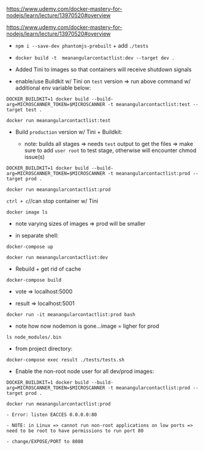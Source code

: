 https://www.udemy.com/docker-mastery-for-nodejs/learn/lecture/13970520#overview

https://www.udemy.com/docker-mastery-for-nodejs/learn/lecture/13970520#overview

- ` npm i --save-dev phantomjs-prebuilt ` + add `./tests`

- ` docker build -t  meanangularcontactlist:dev --target dev .
`
- Added Tini to images so that containers will receive shutdown signals

- enable/use Buildkit w/ Tini on `test` version => run above command w/ additional env variable below:

` DOCKER_BUILDKIT=1 docker build --build-arg=MICROSCANNER_TOKEN=$MICROSCANNER -t meanangularcontactlist:test --target test . `

` docker run meanangularcontactlist:test `

- Build `production` version w/ Tini + Buildkit:

    - note: builds all stages => needs `test` output to get the files => make sure to add `user root` to test stage, otherwise will encounter chmod issue(s)

` DOCKER_BUILDKIT=1 docker build --build-arg=MICROSCANNER_TOKEN=$MICROSCANNER -t meanangularcontactlist:prod --target prod . `  

` docker run meanangularcontactlist:prod `

` ctrl + c `//can stop container w/ Tini


` docker image ls
`

- note varying sizes of images => prod will be smaller


- in separate shell:

` docker-compose up
`

` docker run meanangularcontactlist:dev
`

- Rebuild + get rid of cache

` docker-compose build
`


- vote => localhost:5000

- result => localhost:5001

` docker run -it meanangularcontactlist:prod bash `

- note how now nodemon is gone...image = ligher for prod

` ls node_modules/.bin `

- from project directory:

` docker-compose exec result ./tests/tests.sh `



- Enable the non-root node user for all dev/prod images:

` DOCKER_BUILDKIT=1 docker build --build-arg=MICROSCANNER_TOKEN=$MICROSCANNER -t meanangularcontactlist:prod --target prod . `  

` docker run meanangularcontactlist:prod `

    - Error: listen EACCES 0.0.0.0:80

    - NOTE: in Linux => cannot run non-root applications on low ports => need to be root to have permissions to run port 80  

    - change/EXPOSE/PORT to 8080
